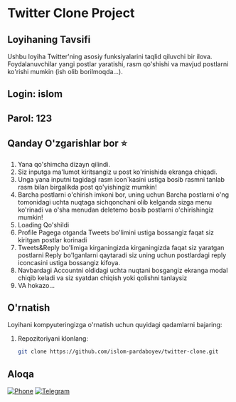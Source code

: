 # Twitter Clone Project

## Loyihaning Tavsifi

Ushbu loyiha Twitter'ning asosiy funksiyalarini taqlid qiluvchi bir ilova. Foydalanuvchilar yangi postlar yaratishi, rasm qo'shishi va mavjud postlarni ko'rishi mumkin (ish olib borilmoqda...).

## Login: islom
## Parol: 123

## Qanday O'zgarishlar bor ⭐️

1. Yana qo'shimcha dizayn qilindi.
2. Siz inputga ma'lumot kiritsangiz u post ko'rinishida ekranga chiqadi.
3. Unga yana inputni tagidagi rasm icon`kasini ustiga bosib rasmni tanlab rasm bilan birgalikda post qo'yishingiz mumkin!
4. Barcha postlarni o'chirish imkoni bor, uning uchun Barcha postlarni o'ng tomonidagi uchta nuqtaga sichqonchani olib kelganda sizga menu ko'rinadi va o'sha menudan deletemo bosib postlarni o'chirishingiz mumkin!
5. Loading Qo'shildi
6. Profile Pagega otganda Tweets bo'limini ustiga bossangiz faqat siz kiritgan postlar korinadi
7. Tweets&Reply bo'limiga kirganingizda kirganingizda faqat siz yaratgan postlarni Reply bo'lganlarni qaytaradi siz uning uchun postlardagi reply iconcasini ustiga bossangiz kifoya.
8. Navbardagi Accountni oldidagi uchta nuqtani bosgangiz ekranga modal chiqib keladi va siz syatdan chiqish yoki qolishni tanlaysiz
9. VA hokazo...

## O'rnatish

Loyihani kompyuteringizga o'rnatish uchun quyidagi qadamlarni bajaring:

1. Repozitoriyani klonlang:
   ```bash
   git clone https://github.com/islom-pardaboyev/twitter-clone.git

## Aloqa

[![Phone](https://img.shields.io/badge/Phone-+998999247787-blue?style=flat-square&logo=phone)](tel:+998999247787)
[![Telegram](https://img.shields.io/badge/Telegram-Chat-blue?style=flat-square&logo=telegram)](https://t.me/IslomPardaboyev)
